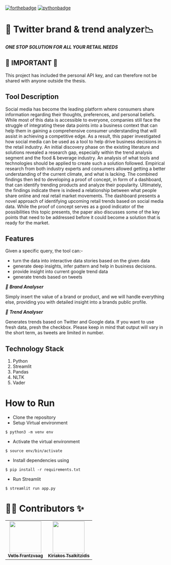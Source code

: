 <!-- Add logo -->
<!--  ![App Logo](https://i.stack.imgur.com/ARgpq.jpg) -->

[![forthebadge](https://forthebadge.com/images/badges/built-by-developers.svg)](https://forthebadge.com)
[![pythonbadge](https://forthebadge.com/images/badges/made-with-python.svg)](https://forthebadge.com)

# 📱 Twitter brand & trend analyzer📉

_**ONE STOP SOLUTION FOR ALL YOUR RETAIL NEEDS**_ 
## 🚨 IMPORTANT 🚨

This project has included the personal API key, and can therefore not be shared with anyone outside the thesis.




## Tool Description 

Social media has become the leading platform where consumers share information regarding their thoughts, preferences, and personal beliefs. While most of this data is accessible to everyone, companies still face the struggle of integrating these data points into a business context that can help them in gaining a comprehensive consumer understanding that will assist in achieving a competitive edge. As a result, this paper investigated how social media can be used as a tool to help drive business decisions in the retail industry. An initial discovery phase on the existing literature and solutions revealed a research gap, especially within the trend analysis segment and the food \& beverage industry. An analysis of what tools and technologies should be applied to create such a solution followed. Empirical research from both industry experts and consumers allowed getting a better understanding of the current climate, and what is lacking. The combined findings then led to developing a proof of concept, in form of a dashboard, that can identify trending products and analyze their popularity. Ultimately, the findings indicate there is indeed a relationship between what people share online and real retail market movements. The dashboard presents a novel approach of identifying upcoming retail trends based on social media data. While the proof of concept serves as a good indicator of the possibilities this topic presents, the paper also discusses some of the key points that need to be addressed before it could become a solution that is ready for the market.


## Features 

Given a specific query, the tool can:-

- turn the data into interactive data stories based on the given data 
- generate deep insights, infer pattern and help in business decisions.
- provide insight into current google trend data
- generate trends based on tweets

_📌 **Brand Analyser**_ <br/>

Simply insert the value of a brand or product, and we will handle everything else, providing you with detailed insight into a brands public profile.

_📌 **Trend Analyser**_ <br/>

Generates trends based on Twitter and Google data. If you want to use fresh data, presh the checkbox. Please keep in mind that output will vary in the short term, as tweets are limited in number. 

## Technology Stack 

1. Python 
2. Streamlit 
3. Pandas
4. NLTK
5. Vader

# How to Run 

- Clone the repository
- Setup Virtual environment
```
$ python3 -m venv env
```
- Activate the virtual environment
```
$ source env/bin/activate
```
- Install dependencies using
```
$ pip install -r requirements.txt
```
- Run Streamlit
```
$ streamlit run app.py
```


# 👨‍💻 Contributors ✨

<table>
  <tr>
    <td align="center"><a href="https://github.com/vfrantzvaag"><img src="https://media-exp1.licdn.com/dms/image/C4E03AQFlVYD6Q4zVuA/profile-displayphoto-shrink_800_800/0/1597326979684?e=1658966400&v=beta&t=v5SE4DoQKlRMPGPj7-8d6AxQCz9mFqq4_A9XGsBCiZc" width="100px;" alt=""/><br /><sub><b>Vetle Frantzvaag</b></sub></a><br /></td>
    <td align="center"><a href="https://github.com/Tsalkitzidis"><img src="https://media-exp1.licdn.com/dms/image/C4E03AQFieAL5P7QOPg/profile-displayphoto-shrink_200_200/0/1591453060763?e=1658966400&v=beta&t=ydDAvzVTZIGLnA38G9qwcGAiKsKQ-tUFDq6aLqoZXMw" width="100px;" alt=""/><br /><sub><b>Kiriakos Tsalkitzidis</b></sub></a><br /></td>
  </tr>
</table>

